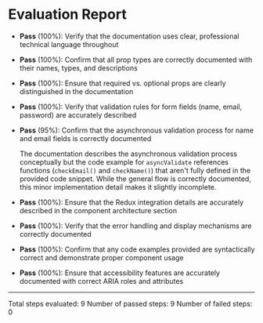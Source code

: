 # Evaluation Report

- **Pass** (100%): Verify that the documentation uses clear, professional technical language throughout

- **Pass** (100%): Confirm that all prop types are correctly documented with their names, types, and descriptions
  
- **Pass** (100%): Ensure that required vs. optional props are clearly distinguished in the documentation
  
- **Pass** (100%): Verify that validation rules for form fields (name, email, password) are accurately described
  
- **Pass** (95%): Confirm that the asynchronous validation process for name and email fields is correctly documented
  
  The documentation describes the asynchronous validation process conceptually but the code example for `asyncValidate` references functions (`checkEmail()` and `checkName()`) that aren't fully defined in the provided code snippet. While the general flow is correctly documented, this minor implementation detail makes it slightly incomplete.

- **Pass** (100%): Ensure that the Redux integration details are accurately described in the component architecture section
  
- **Pass** (100%): Verify that the error handling and display mechanisms are correctly documented
  
- **Pass** (100%): Confirm that any code examples provided are syntactically correct and demonstrate proper component usage
  
- **Pass** (100%): Ensure that accessibility features are accurately documented with correct ARIA roles and attributes

---

Total steps evaluated: 9
Number of passed steps: 9
Number of failed steps: 0